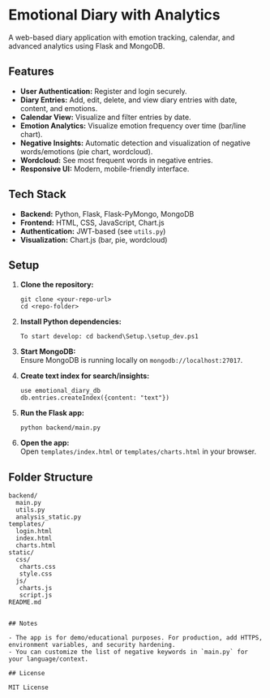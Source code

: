 # Emotional Diary with Analytics

A web-based diary application with emotion tracking, calendar, and advanced analytics using Flask and MongoDB.

## Features

- **User Authentication:** Register and login securely.
- **Diary Entries:** Add, edit, delete, and view diary entries with date, content, and emotions.
- **Calendar View:** Visualize and filter entries by date.
- **Emotion Analytics:** Visualize emotion frequency over time (bar/line chart).
- **Negative Insights:** Automatic detection and visualization of negative words/emotions (pie chart, wordcloud).
- **Wordcloud:** See most frequent words in negative entries.
- **Responsive UI:** Modern, mobile-friendly interface.

## Tech Stack

- **Backend:** Python, Flask, Flask-PyMongo, MongoDB
- **Frontend:** HTML, CSS, JavaScript, Chart.js
- **Authentication:** JWT-based (see `utils.py`)
- **Visualization:** Chart.js (bar, pie, wordcloud)

## Setup

1. **Clone the repository:**
   ```
   git clone <your-repo-url>
   cd <repo-folder>
   ```

2. **Install Python dependencies:**
   ```
   To start develop: cd backend\Setup.\setup_dev.ps1
   ```

3. **Start MongoDB:**  
   Ensure MongoDB is running locally on `mongodb://localhost:27017`.

4. **Create text index for search/insights:**
   ```
   use emotional_diary_db
   db.entries.createIndex({content: "text"})
   ```

5. **Run the Flask app:**
   ```
   python backend/main.py
   ```

6. **Open the app:**  
   Open `templates/index.html` or `templates/charts.html` in your browser.

## Folder Structure

```
backend/
  main.py
  utils.py
  analysis_static.py
templates/
  login.html
  index.html
  charts.html
static/
  css/
   charts.css
   style.css
  js/
   charts.js
   script.js
README.md


## Notes

- The app is for demo/educational purposes. For production, add HTTPS, environment variables, and security hardening.
- You can customize the list of negative keywords in `main.py` for your language/context.

## License

MIT License
